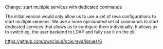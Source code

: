 Change: start multiple services with dedicated commands

The initial version would only allow us to use a set of reva configurations to start multiple services.
We use a more opinionated set of commands to start dedicated services that allows us to configure them individually.
It allows us to switch eg. the user backend to LDAP and fully use it on the cli.

https://github.com/owncloud/ocis/reva/issues/6
